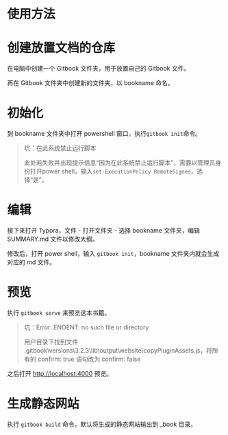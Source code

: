 # 使用方法

# 创建放置文档的仓库

在电脑中创建一个 Gitbook 文件夹，用于放置自己的 Gitbook 文件。

再在 Gitbook 文件夹中创建新的文件夹，以 bookname 命名。

# 初始化

到 bookname 文件夹中打开 powershell 窗口，执行`gitbook init`命令。

> 坑：在此系统禁止运行脚本
>
> 此处若失败并出现提示信息“因为在此系统禁止运行脚本”，需要以管理员身份打开power shell，输入`set-ExecutionPolicy RemoteSigned`，选择“是”。

# 编辑

接下来打开 Typora，文件 - 打开文件夹 - 选择 bookname 文件夹，编辑 SUMMARY.md 文件以修改大纲。

修改后，打开 power shell，输入 `gitbook init`，bookname 文件夹内就会生成对应的 md 文件。

# 预览

执行 `gitbook serve` 来预览这本书籍。

>坑：Error: ENOENT: no such file or directory
>
>用户目录下找到文件 .gitbook\versions\3.2.3\lib\output\website\copyPluginAssets.js，将所有的 confirm: true 语句改为 confirm: false

之后打开 [http://localhost:4000](http://localhost:4000/) 预览。

# 生成静态网站

执行 `gitbook build` 命令，默认将生成的静态网站输出到 _book 目录。

